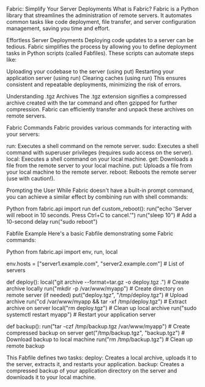 Fabric: Simplify Your Server Deployments
What is Fabric?
Fabric is a Python library that streamlines the administration of remote servers. It automates common tasks like code deployment, file transfer, and server configuration management, saving you time and effort.

Effortless Server Deployments
Deploying code updates to a server can be tedious. Fabric simplifies the process by allowing you to define deployment tasks in Python scripts (called Fabfiles). These scripts can automate steps like:

Uploading your codebase to the server (using put)
Restarting your application server (using run)
Clearing caches (using run)
This ensures consistent and repeatable deployments, minimizing the risk of errors.

Understanding .tgz Archives
The .tgz extension signifies a compressed archive created with the tar command and often gzipped for further compression. Fabric can efficiently transfer and unpack these archives on remote servers.

Fabric Commands
Fabric provides various commands for interacting with your servers:

run: Executes a shell command on the remote server.
sudo: Executes a shell command with superuser privileges (requires sudo access on the server).
local: Executes a shell command on your local machine.
get: Downloads a file from the remote server to your local machine.
put: Uploads a file from your local machine to the remote server.
reboot: Reboots the remote server (use with caution!).

Prompting the User
While Fabric doesn't have a built-in prompt command, you can achieve a similar effect by combining run with shell commands:

Python
from fabric.api import run
def custom_reboot():
  run("echo 'Server will reboot in 10 seconds. Press Ctrl+C to cancel.'")
  run("sleep 10")  # Add a 10-second delay
  run("sudo reboot")

Fabfile Example
Here's a basic Fabfile demonstrating some Fabric commands:

Python
from fabric.api import env, run, local

env.hosts = ["server1.example.com", "server2.example.com"]  # List of servers

def deploy():
  local("git archive --format=tar.gz -o deploy.tgz .")  # Create archive locally
  run("mkdir -p /var/www/myapp")  # Create directory on remote server (if needed)
  put("deploy.tgz", "/tmp/deploy.tgz")  # Upload archive
  run("cd /var/www/myapp && tar -xf /tmp/deploy.tgz")  # Extract archive on server
  local("rm deploy.tgz")  # Clean up local archive
  run("sudo systemctl restart myapp")  # Restart your application server

def backup():
  run("tar -czf /tmp/backup.tgz /var/www/myapp")  # Create compressed backup on server
  get("/tmp/backup.tgz", "backup.tgz")  # Download backup to local machine
  run("rm /tmp/backup.tgz")  # Clean up remote backup

This Fabfile defines two tasks:
deploy: Creates a local archive, uploads it to the server, extracts it, and restarts your application.
backup: Creates a compressed backup of your application directory on the server and downloads it to your local machine.